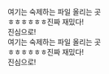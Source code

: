 여기는 숙제하는 파일 올리는 곳<br/>
ㅎㅎㅎㅎㅎㅎ진짜 재밌다! <br/>
진심으로!<br/>
여기는 숙제하는 파일 올리는 곳<br/>
ㅎㅎㅎㅎㅎㅎ진짜 재밌다! <br/>
진심으로!<br/>
